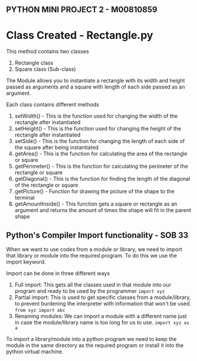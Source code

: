 ## PYTHON MINI PROJECT 2 - M00810859

# Class Created - Rectangle.py

This method contains two classes
1. Rectangle class
2. Square class (Sub-class)

The Module allows you to instantiate a rectangle with its width and height passed as arguments and a square with length of each side passed as an argument.

Each class contains different methods
1. setWidth() - This is the function used for changing the width of the rectangle after instantiated
2. setHeight() - This is the function used for changing the height of the rectangle after instantiated
3. setSide() - This is the function for changing the length of each side of the square after being instantiated
4. getArea() - This is the function for calculating the area of the rectangle or square
5. getPerimeter() - This is the function for calculating the perimeter of the rectangle or square
6. getDiagonal() - This is the function for finding the length of the diagonal of the rectangle or square
7. getPicture() - Function for drawing the picture of the shape to the terminal
8. getAmountInside() - This function gets a square or rectangle as an argument and returns the amount of times the shape will fit in the parent shape

## Python's Compiler Import functionality - SOB 33

When we want to use codes from a module or library, we need to import that library or module into the required program. To do this we use the import keyword. 

Import can be done in three different ways
1. Full import: This gets all the classes used in that module into our program and ready to be used by the programmer
`import xyz`
2. Partial import: This is used to get specific classes from a module/library, to prevent burdening the interpreter with information that won't be used. 
`from xyz import abc`
3. Renaming modules: We can import a module with a different name just in case the module/library name is too long for us to use. 
`import xyz as a`

To import a library/module into a python program we need to keep the module in the same directory as the required program or install it into the python virtual machine.  